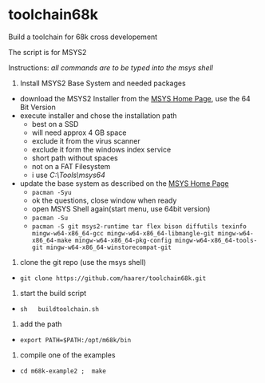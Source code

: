 # toolchain68k
Build a toolchain for 68k cross developement

The script is for MSYS2

Instructions: *all commands are to be typed into the msys shell*

1. Install MSYS2 Base System and needed packages
  * download the MSYS2 Installer from the [MSYS Home Page](http://www.msys2.org/), use the 64 Bit Version
  * execute installer and chose the installation path
    * best on a SSD
    * will need approx 4 GB space
    * exclude it from the virus scanner
    * exclude it form the windows index service
    * short path without spaces
    * not on a FAT Filesystem
    * i use *C:\Tools\msys64*
  * update the base system as described on the [MSYS Home Page](http://www.msys2.org/)
    * ```pacman -Syu```
    * ok the questions, close window when ready
    * open MSYS Shell again(start menu, use 64bit version)
    * ```pacman -Su```
    * ```pacman -S git msys2-runtime tar flex bison diffutils texinfo mingw-w64-x86_64-gcc mingw-w64-x86_64-libmangle-git mingw-w64-x86_64-make mingw-w64-x86_64-pkg-config mingw-w64-x86_64-tools-git mingw-w64-x86_64-winstorecompat-git```
1. clone the git repo (use the msys shell)
  * ```git clone https://github.com/haarer/toolchain68k.git```
1. start the build script
  * ```sh   buildtoolchain.sh```
1. add the path
  * ```export PATH=$PATH:/opt/m68k/bin```
1. compile one of the examples
  * ```cd m68k-example2 ;  make ```

